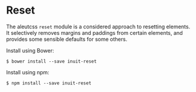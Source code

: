 # Reset

The aleutcss `reset` module is a considered approach to resetting elements. It
selectively removes margins and paddings from certain elements, and provides
some sensible defaults for some others.

Install using Bower:

    $ bower install --save inuit-reset

Install using npm:

    $ npm install --save inuit-reset
